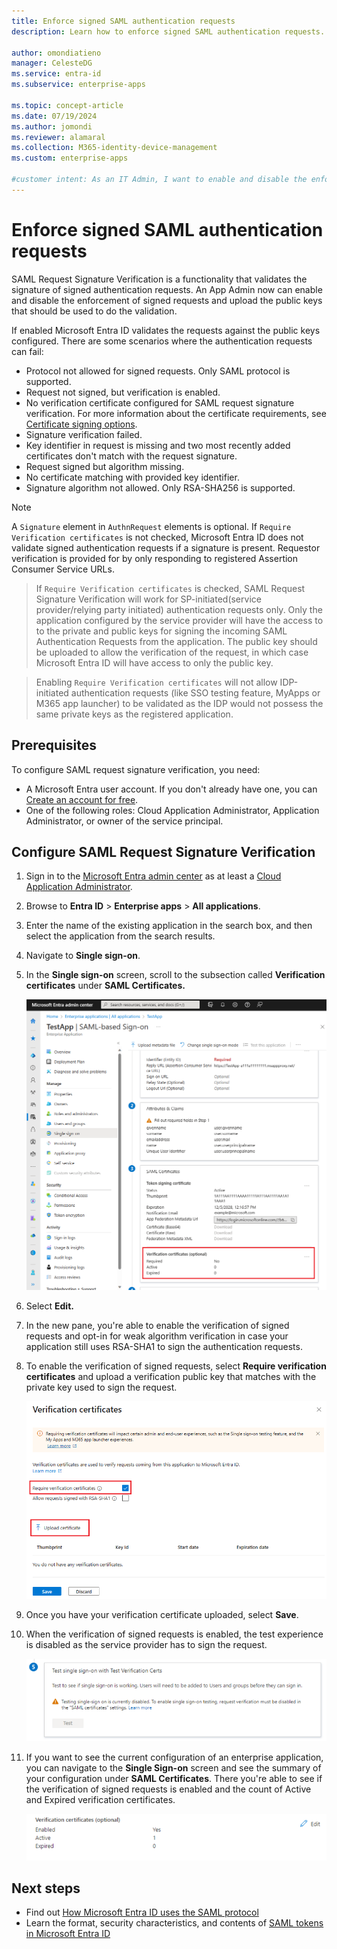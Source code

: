 ```yaml
--- 
title: Enforce signed SAML authentication requests 
description: Learn how to enforce signed SAML authentication requests. 
 
author: omondiatieno
manager: CelesteDG 
ms.service: entra-id 
ms.subservice: enterprise-apps 
 
ms.topic: concept-article 
ms.date: 07/19/2024
ms.author: jomondi
ms.reviewer: alamaral
ms.collection: M365-identity-device-management
ms.custom: enterprise-apps

#customer intent: As an IT Admin, I want to enable and disable the enforcement of signed authentication requests and upload public keys for validation, so that I can ensure the security and integrity of the requests made to Microsoft Entra ID.
--- 
```



# Enforce signed SAML authentication requests  

SAML Request Signature Verification is a functionality that validates the signature of signed authentication requests. An App Admin now can enable and disable the enforcement of signed requests and upload the public keys that should be used to do the validation.  

If enabled Microsoft Entra ID validates the requests against the public keys configured. There are some scenarios where the authentication requests can fail:  

- Protocol not allowed for signed requests. Only SAML protocol is supported.  
- Request not signed, but verification is enabled.  
- No verification certificate configured for SAML request signature verification. For more information about the certificate requirements, see [Certificate signing options](certificate-signing-options.md).
- Signature verification failed.  
- Key identifier in request is missing and two most recently added certificates don't match with the request signature.  
- Request signed but algorithm missing.  
- No certificate matching with provided key identifier.
- Signature algorithm not allowed. Only RSA-SHA256 is supported.

> [!NOTE] 
> A `Signature` element in `AuthnRequest` elements is optional. If `Require Verification certificates` is not checked, Microsoft Entra ID does not validate signed authentication requests if a signature is present. Requestor verification is provided for by only responding to registered Assertion Consumer Service URLs.

>  If `Require Verification certificates` is checked, SAML Request Signature Verification will work for SP-initiated(service provider/relying party initiated) authentication requests only. Only the application configured by the service provider will have the access to to the private and public keys for signing the incoming SAML Authentication Requests from the application. The public key should be uploaded to allow the verification of the request, in which case Microsoft Entra ID will have access to only the public key.

> Enabling `Require Verification certificates` will not allow IDP-initiated authentication requests (like SSO testing feature, MyApps or M365 app launcher) to be validated as the IDP would not possess the same private keys as the registered application.

## Prerequisites

To configure SAML request signature verification, you need:

- A Microsoft Entra user account. If you don't already have one, you can [Create an account for free](https://azure.microsoft.com/free/?WT.mc_id=A261C142F).
- One of the following roles: Cloud Application Administrator, Application Administrator, or owner of the service principal.


## Configure SAML Request Signature Verification

1. Sign in to the [Microsoft Entra admin center](https://entra.microsoft.com) as at least a [Cloud Application Administrator](~/identity/role-based-access-control/permissions-reference.md#cloud-application-administrator). 
1. Browse to **Entra ID** > **Enterprise apps** > **All applications**.
1. Enter the name of the existing application in the search box, and then select the application from the search results.
1. Navigate to **Single sign-on**.
1. In the **Single sign-on** screen, scroll to the subsection called **Verification certificates** under **SAML Certificates.** 
    
    ![Screenshot of verification certificates under SAML Certificates on the Enterprise Application page.](./media/howto-enforce-signed-saml-authentication/samlsignaturevalidation3.png) 
    
1. Select **Edit.**  

1. In the new pane, you're able to enable the verification of signed requests and opt-in for weak algorithm verification in case your application still uses RSA-SHA1 to sign the authentication requests.   

1. To enable the verification of signed requests, select **Require verification certificates** and upload a verification public key that matches with the private key used to sign the request. 
    
    ![Screenshot of require verification certificates in Enterprise Applications page.](./media/howto-enforce-signed-saml-authentication/samlsignaturevalidation4.png) 

1. Once you have your verification certificate uploaded, select **Save**. 

1. When the verification of signed requests is enabled, the test experience is disabled as the service provider has to sign the request.  
    
    ![Screenshot of testing disabled warning when signed requests enabled in Enterprise Application page.](./media/howto-enforce-signed-saml-authentication/samlsignaturevalidation9.png) 
    
1. If you want to see the current configuration of an enterprise application, you can navigate to the **Single Sign-on** screen and see the summary of your configuration under **SAML Certificates**. There you're able to see if the verification of signed requests is enabled and the count of Active and Expired verification certificates. 
    
    ![Screenshot of enterprise application configuration in single sign-on screen.](./media/howto-enforce-signed-saml-authentication/samlsignaturevalidation10.png) 

## Next steps  

- Find out [How Microsoft Entra ID uses the SAML protocol](~/identity-platform/saml-protocol-reference.md) 
- Learn the format, security characteristics, and contents of [SAML tokens in Microsoft Entra ID](~/identity-platform/reference-saml-tokens.md)
